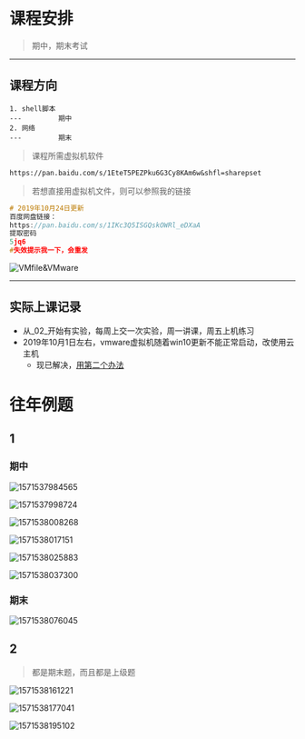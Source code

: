 # 课程安排

> 期中，期末考试

---

## 课程方向

```
1. shell脚本
---			期中
2. 网络
---			期末
```

> 课程所需虚拟机软件

```
https://pan.baidu.com/s/1EteT5PEZPku6G3Cy8KAm6w&shfl=sharepset
```

> 若想直接用虚拟机文件，则可以参照我的链接

```c
# 2019年10月24日更新
百度网盘链接：
https://pan.baidu.com/s/1IKc3Q5ISGQskOWRl_eDXaA
提取密码
5jq6
#失效提示我一下，会重发
```

![VMfile&VMware](./images/image-20191024122809156.png)

---

## 实际上课记录

- 从_02_开始有实验，每周上交一次实验，周一讲课，周五上机练习
- 2019年10月1日左右，vmware虚拟机随着win10更新不能正常启动，改使用云主机
  - 现已解决，[用第二个办法]( https://www.cnblogs.com/Komorebi-john/p/11649079.html )

# 往年例题

## 1 

### 期中

![1571537984565](images/1571537984565.png)

![1571537998724](images/1571537998724.png)

![1571538008268](images/1571538008268.png)

![1571538017151](images/1571538017151.png)

![1571538025883](images/1571538025883.png)

![1571538037300](images/1571538037300.png)

### 期末

![1571538076045](images/1571538076045.png)

## 2

> 都是期末题，而且都是上级题

![1571538161221](images/1571538161221.png)

![1571538177041](images/1571538177041.png)

![1571538195102](images/1571538195102.png)

